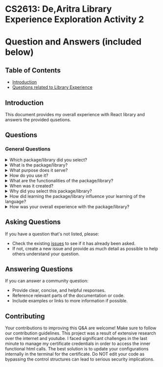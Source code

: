 # CS2613: De,Aritra Library Experience Exploration Activity 2


# Question and Answers (included below)

## Table of Contents
- [Introduction](#introduction)
- [Questions related to Library Experience](#questions)

## Introduction
This document provides my overall experience with React library and answers the provided qusetions.

## Questions

### General Questions
<details>
<summary>Which package/library did you select?</summary>
<p>

- I used the React library for Javascript. 

</p>

</details>

<details>
<summary>What is the package/library?</summary>
<p>

- React is a free and open-source front-end JavaScript library for building user interfaces based on components
- React can be used as a base in the development of single-page or mobile applications, as it's optimal for fetching rapidly changing data that needs to be recorded in the user interface.
</p>
</details>

<details>
<summary>What purpose does it serve?</summary>
<p>
  
- React served the purpose of helping me develop the calculator user-friendly interface and observe dynamic upadtes on every test run.
- I liked the fact that React allows developers to create interactive user interfaces using a declarative approach. This means that I described the UI state, and React had taken care of updating the components when the data changed, leading to more predictable and easier to understand code. This makes the user experience smoother and more responsive.
- I had utilized the React's useReducer hook for state management, which is particularly useful for complex state logic that involves multiple sub-values or when the next state depends on the previous one. The useReducer hook was the alternative option for useState usage.

</p>
</details>

<details>
<summary>How do you use it?</summary>
<p>
- First things first, I initialized my react environment and checked dry runs.
- In accord to my source code, I used it primarily for the functional implementation of my calculator.
- After that I created the calculator grid and checked whether it is being displayed as per my design specifications.
  In this process, I also updated the styles.css file to reflect my preferred colour tone for the calculator.
- After creating the main application design, I added functionality to the buttons. 
- My function handled events and specially created the new function reducer to create the use-reducer hook.
- References for use-reducer hook:
    [https://www.w3schools.com/react/react_usereducer.asp]
    [https://react.dev/reference/react/useReducer]
- I sequenced the operands and placed them internally in the grid to reflect changes.
- I felt React supported my testing needs and allowed me to effeciently catch errors. I liked the fact that the errors were very transparent and clearly mentioned on the screen.
- I was also able to make personal adjustments to the blocks.

</p>
</details>

<details>
<summary>What are the functionalities of the package/library?</summary>
<p>
- React is a declarative, efficient, and flexible JavaScript library for building user interfaces. It lets you compose complex UIs from small and isolated pieces of code called “components”.
- React handles everything that happens on the server side. It has a significant impact on front-end development, with thousands of sites already operating on it. This enables ReactJS developers to create versatile web apps with dynamic data that can work without reloading the page.
- React has mainly two components i.e. Function components and Class components:

  1. Functional Components
  When dealing with React, functional components are some of the most popular components you'll come across. These are nothing more than      JavaScript functions. By writing a JavaScript function, we can create a functional component for React. Data may or may not be passed as    parameters to these functions. The return value in functional Components is the JSX code to render to the DOM tree.

  2. Class Functions
  The class components are more difficult to understand than the functional components. Your program's functional components are oblivious    of each other, whereas the class components can collaborate. To create class-based components in React, we can use JavaScript ES6       
  classes. Information can be sent from one class component to another. The following React example shows a valid class-based component:

You can read more here: [https://www.microverse.org/blog/introduction-to-reactjs-a-guide-for-beginners]

- While handling internal data, I used props, but there are two types of data in React: props and state.
  The key difference is that the state is private and can be changed from within the component itself. Props are external, and not 
  controlled by the component itself. It’s passed down from components higher up the hierarchy, who also control the data.

A component can change its internal state directly. It can not change its props directly.
   - References for some good code in Tkinter:
    [https://realpython.com/tic-tac-toe-python/]
   - This reference is very helpful.
     [https://www.tutorialsteacher.com/python/create-gui-using-tkinter-python]
   
- This image below illustrates the main advantages and disadvanatges of React.
Reference: [https://www.simplilearn.com/tutorials/reactjs-tutorial]
<img width="676" alt="Screenshot 2024-02-26 at 5 54 20 AM" src="https://github.com/CS2613-WI24-FR01B/exploration-activity-2-aritrade001/assets/114476308/1137e6e3-1452-47a6-aa08-afd348de0891">

- Main Real Life Uses of React are:
  Facebook: As the company that created React, Facebook uses it extensively for news feeds and comments.

  Instagram: Provides smooth, dynamic user experience for its photo-sharing platform.

  Airbnb: To build and manage its user interface, enhancing the user experience for renting and booking accommodations.

  Netflix: Uses for fast, interactive user interfaces. I definitely wouldn't like my movie to start buffering during the climax scene. 

  WhatsApp Web: Provides responsive location sharing tools.

  Many other applications in the world use it competitively to enjoy advantages like lightweight architecture, effeicient testing process,    component based modelling etc.

</p>
</details>

<details>
<summary>When was it created?</summary>
<p>
  
- React was created by Jordan Walke, a software engineer at Facebook. It was first deployed on Facebook's news feed in 2011 and later on Instagram in 2012. React was open-sourced at JSConf US in May 2013. 

</p>
</details>

<details>
<summary>Why did you select this package/library?</summary>
<p>
- I selected this because it helped me as a beginner to explore the library and it is easy to test and functionally learn how to deploy the functional specification of my calculator. 
- React's rich ecosystem, including a wide range of development tools and reusable components, can speed up the development process. 
- I utilised the component based architecture, and the calculator needs a declarative UI to handle multiple user input change requests.
- The standard library is also under javascript, so it does not make me worry about external installs.
</p>
</details>

<details>
<summary>How did learning the package/library influence your learning of the language?</summary>
<p>
- It was compatible with javascript and helped me practice the core function concepts specially.
- It helped me research how to use the use-reducer hook.
- After every change, I ran the module to check my progress and this also helped me catch errors and debug the code accordingly.
- This project really gave me a sense how React can be used to handle large scale system requests.
  
</p>
</details>

<details>
<summary>How was your overall experience with the package/library?</summary>
<p>
- My overall experience with the package/libary was outstanding because I enjoyed the rich features of this library.
- I would definitely developers to make interesting projects using this library.
- I plan to use this library in my future possibly to create a day-to-day planner for watering my plants. I felt that there is great range 
  of manual customization possible in the library and the code can also be encrypted using secure packages. Supports containerization 
  priciples and I would once again boast about it's declarative UI capabilities and event handling performance metric.
</p>
</details>





## Asking Questions
If you have a question that's not listed, please:
- Check the existing [issues](#) to see if it has already been asked.
- If not, create a new issue and provide as much detail as possible to help others understand your question.

## Answering Questions
If you can answer a community question:
- Provide clear, concise, and helpful responses.
- Reference relevant parts of the documentation or code.
- Include examples or links to more information if possible.

## Contributing
Your contributions to improving this Q&A are welcome! Make sure to follow our contribution guidelines.
This project was a result of extensive research over the internet and youtube. I faced significant challenges in the last minute
to manage my certificate credentials in order to access the inner functional html calls. The best solution is to update your configurations internally in the terminal for the certificate. Do NOT edit your code as bypassing the control structures can lead to serious security implications.
